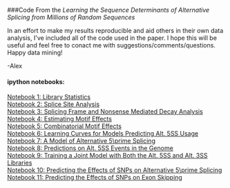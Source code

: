 ###Code From the *Learning the Sequence Determinants of Alternative Splicing from Millions of Random Sequences*

In an effort to make my results reproducible and aid others in their own data analysis, I've included all of the code used in the paper. I hope this will be useful and feel free to conact me with suggestions/comments/questions. Happy data mining!

-Alex

#### ipython notebooks:
[Notebook 1: Library Statistics](ipython.notebooks/Cell2015_N1_Library_Statistics.ipynb)<br>
[Notebook 2: Splice Site Analysis](ipython.notebooks/Cell2015_N2_Splice_Site_Analysis.ipynb)<br>
[Notebook 3: Splicing Frame and Nonsense Mediated Decay Analysis](ipython.notebooks/Cell2015_N3_A5SS_Splicing_Frame_Analysis.ipynb)<br>
[Notebook 4: Estimating Motif Effects](ipython.notebooks/Cell2015_N4_Motif_Effect_Sizes.ipynb)<br>
[Notebook 5: Combinatorial Motif Effects](ipython.notebooks/Cell2015_N5_Combinatorial_Motif_Effects.ipynb)<br>
[Notebook 6: Learning Curves for Models Predicting Alt. 5SS Usage](ipython.notebooks/Cell2015_N6_A5SS_Model_Learning_Curves.ipynb)<br>
[Notebook 7: A Model of Alternative 5\prime Splicing](ipython.notebooks/Cell2015_N6_A5SS_Model_Learning_Curves.ipynb)<br>
[Notebook 8: Predictions on Alt. 5SS Events in the Genome](ipython.notebooks/Cell2015_N8_HAL_Genome_Predictions.ipynb)<br>
[Notebook 9: Training a Joint Model with Both the Alt. 5SS and Alt. 3SS Libraries](ipython.notebooks/Cell2015_N9_Training_Joint_A5SS_A3SS_Model.ipynb)<br>
[Notebook 10: Predicting the Effects of SNPs on Alternative 5\prime Splicing](ipython.notebooks/Cell2015_N10_A5SS_SNP_Prediction.ipynb)<br>
[Notebook 11: Predicting the Effects of SNPs on Exon Skipping](ipython.notebooks/Cell2015_N11_Predicting_Cassette_Exon_SNP_Effects.ipynb)<br>







